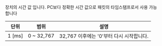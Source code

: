 장치의 시간 값 입니다. PC보다 정확한 시간 값으로 패킷의 타임스탬프로서 사용 가능합니다

|단위    | 범위       | 설명    |
| :---:  | :---:      | :---: |
| 1 [ms] | 0 ~ 32,767 | 32,767 이후에는 '0'부터 다시 시작합니다.|
